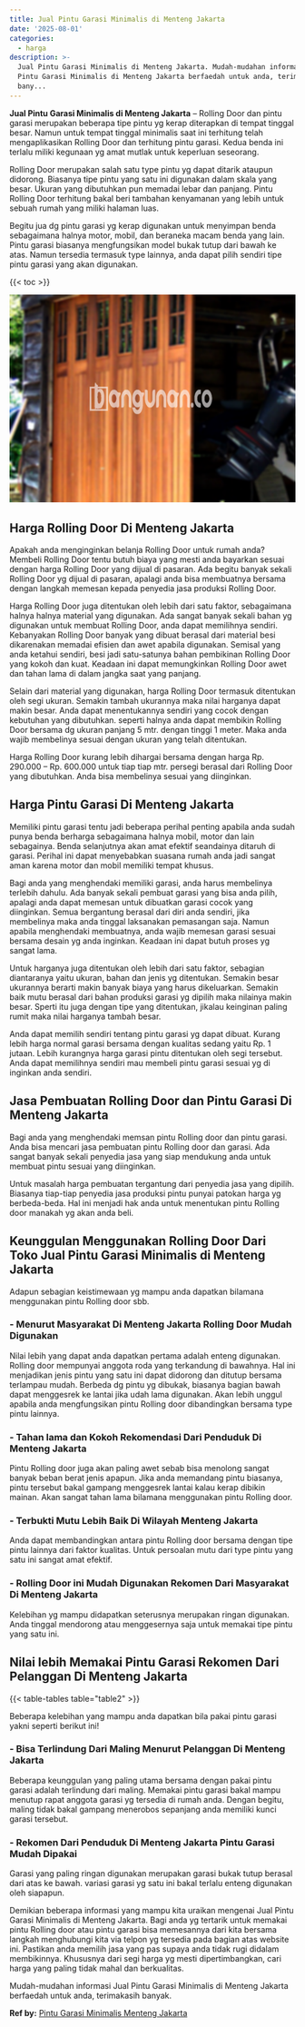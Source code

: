 ```yaml
---
title: Jual Pintu Garasi Minimalis di Menteng Jakarta
date: '2025-08-01'
categories:
  - harga
description: >-
  Jual Pintu Garasi Minimalis di Menteng Jakarta. Mudah-mudahan informasi Jual
  Pintu Garasi Minimalis di Menteng Jakarta berfaedah untuk anda, terimakasih
  bany...
---
```


**Jual Pintu Garasi Minimalis di Menteng Jakarta** – Rolling Door dan pintu garasi merupakan beberapa tipe pintu yg kerap diterapkan di tempat tinggal besar. Namun untuk tempat tinggal minimalis saat ini terhitung telah mengaplikasikan Rolling Door dan terhitung pintu garasi. Kedua benda ini terlalu miliki kegunaan yg amat mutlak untuk keperluan seseorang.

Rolling Door merupakan salah satu type pintu yg dapat ditarik ataupun didorong. Biasanya tipe pintu yang satu ini digunakan dalam skala yang besar. Ukuran yang dibutuhkan pun memadai lebar dan panjang. Pintu Rolling Door terhitung bakal beri tambahan kenyamanan yang lebih untuk sebuah rumah yang miliki halaman luas.

Begitu jua dg pintu garasi yg kerap digunakan untuk menyimpan benda sebagaimana halnya motor, mobil, dan beraneka macam benda yang lain. Pintu garasi biasanya mengfungsikan model bukak tutup dari bawah ke atas. Namun tersedia termasuk type lainnya, anda dapat pilih sendiri tipe pintu garasi yang akan digunakan.

{{< toc >}}

![Jual Pintu Garasi Minimalis di Menteng Jakarta](/images/pintu-garasi-39.png)

## Harga Rolling Door Di Menteng Jakarta

Apakah anda menginginkan belanja Rolling Door untuk rumah anda? Membeli Rolling Door tentu butuh biaya yang mesti anda bayarkan sesuai dengan harga Rolling Door yang dijual di pasaran. Ada begitu banyak sekali Rolling Door yg dijual di pasaran, apalagi anda bisa membuatnya bersama dengan langkah memesan kepada penyedia jasa produksi Rolling Door.

Harga Rolling Door juga ditentukan oleh lebih dari satu faktor, sebagaimana halnya halnya material yang digunakan. Ada sangat banyak sekali bahan yg digunakan untuk membuat Rolling Door, anda dapat memilihnya sendiri. Kebanyakan Rolling Door banyak yang dibuat berasal dari material besi dikarenakan memadai efisien dan awet apabila digunakan. Semisal yang anda ketahui sendiri, besi jadi satu-satunya bahan pembikinan Rolling Door yang kokoh dan kuat. Keadaan ini dapat memungkinkan Rolling Door awet dan tahan lama di dalam jangka saat yang panjang.

Selain dari material yang digunakan, harga Rolling Door termasuk ditentukan oleh segi ukuran. Semakin tambah ukurannya maka nilai harganya dapat makin besar. Anda dapat menentukannya sendiri yang cocok dengan kebutuhan yang dibutuhkan. seperti halnya anda dapat membikin Rolling Door bersama dg ukuran panjang 5 mtr. dengan tinggi 1 meter. Maka anda wajib membelinya sesuai dengan ukuran yang telah ditentukan.

Harga Rolling Door kurang lebih dihargai bersama dengan harga Rp. 290.000 – Rp. 600.000 untuk tiap tiap mtr. persegi berasal dari Rolling Door yang dibutuhkan. Anda bisa membelinya sesuai yang diinginkan.

## Harga Pintu Garasi Di Menteng Jakarta

Memiliki pintu garasi tentu jadi beberapa perihal penting apabila anda sudah punya benda berharga sebagaimana halnya mobil, motor dan lain sebagainya. Benda selanjutnya akan amat efektif seandainya ditaruh di garasi. Perihal ini dapat menyebabkan suasana rumah anda jadi sangat aman karena motor dan mobil memiliki tempat khusus.

Bagi anda yang menghendaki memiliki garasi, anda harus membelinya terlebih dahulu. Ada banyak sekali pembuat garasi yang bisa anda pilih, apalagi anda dapat memesan untuk dibuatkan garasi cocok yang diinginkan. Semua bergantung berasal dari diri anda sendiri, jika membelinya maka anda tinggal laksanakan pemasangan saja. Namun apabila menghendaki membuatnya, anda wajib memesan garasi sesuai bersama desain yg anda inginkan. Keadaan ini dapat butuh proses yg sangat lama.

Untuk harganya juga ditentukan oleh lebih dari satu faktor, sebagian diantaranya yaitu ukuran, bahan dan jenis yg ditentukan. Semakin besar ukurannya berarti makin banyak biaya yang harus dikeluarkan. Semakin baik mutu berasal dari bahan produksi garasi yg dipilih maka nilainya makin besar. Sperti itu juga dengan tipe yang ditentukan, jikalau keinginan paling rumit maka nilai harganya tambah besar.

Anda dapat memilih sendiri tentang pintu garasi yg dapat dibuat. Kurang lebih harga normal garasi bersama dengan kualitas sedang yaitu Rp. 1 jutaan. Lebih kurangnya harga garasi pintu ditentukan oleh segi tersebut. Anda dapat memilihnya sendiri mau membeli pintu garasi sesuai yg di inginkan anda sendiri.

## Jasa Pembuatan Rolling Door dan Pintu Garasi Di Menteng Jakarta

Bagi anda yang menghendaki memsan pintu Rolling door dan pintu garasi. Anda bisa mencari jasa pembuatan pintu Rolling door dan garasi. Ada sangat banyak sekali penyedia jasa yang siap mendukung anda untuk membuat pintu sesuai yang diinginkan.

Untuk masalah harga pembuatan tergantung dari penyedia jasa yang dipilih. Biasanya tiap-tiap penyedia jasa produksi pintu punyai patokan harga yg berbeda-beda. Hal ini menjadi hak anda untuk menentukan pintu Rolling door manakah yg akan anda beli.

## Keunggulan Menggunakan Rolling Door Dari Toko Jual Pintu Garasi Minimalis di Menteng Jakarta

Adapun sebagian keistimewaan yg mampu anda dapatkan bilamana menggunakan pintu Rolling door sbb.

### \- Menurut Masyarakat Di Menteng Jakarta Rolling Door Mudah Digunakan

Nilai lebih yang dapat anda dapatkan pertama adalah enteng digunakan. Rolling door mempunyai anggota roda yang terkandung di bawahnya. Hal ini menjadikan jenis pintu yang satu ini dapat didorong dan ditutup bersama terlampau mudah. Berbeda dg pintu yg dibukak, biasanya bagian bawah dapat menggesrek ke lantai jika udah lama digunakan. Akan lebih unggul apabila anda mengfungsikan pintu Rolling door dibandingkan bersama type pintu lainnya.

### \- Tahan lama dan Kokoh Rekomendasi Dari Penduduk Di Menteng Jakarta

Pintu Rolling door juga akan paling awet sebab bisa menolong sangat banyak beban berat jenis apapun. Jika anda memandang pintu biasanya, pintu tersebut bakal gampang menggesrek lantai kalau kerap dibikin mainan. Akan sangat tahan lama bilamana menggunakan pintu Rolling door.

### \- Terbukti Mutu Lebih Baik Di Wilayah Menteng Jakarta

Anda dapat membandingkan antara pintu Rolling door bersama dengan tipe pintu lainnya dari faktor kualitas. Untuk persoalan mutu dari type pintu yang satu ini sangat amat efektif.

### \- Rolling Door ini Mudah Digunakan Rekomen Dari Masyarakat Di Menteng Jakarta

Kelebihan yg mampu didapatkan seterusnya merupakan ringan digunakan. Anda tinggal mendorong atau menggesernya saja untuk memakai tipe pintu yang satu ini.

## Nilai lebih Memakai Pintu Garasi Rekomen Dari Pelanggan Di Menteng Jakarta

{{< table-tables table="table2" >}}

Beberapa kelebihan yang mampu anda dapatkan bila pakai pintu garasi yakni seperti berikut ini!

### \- Bisa Terlindung Dari Maling Menurut Pelanggan Di Menteng Jakarta

Beberapa keunggulan yang paling utama bersama dengan pakai pintu garasi adalah terlindung dari maling. Memakai pintu garasi bakal mampu menutup rapat anggota garasi yg tersedia di rumah anda. Dengan begitu, maling tidak bakal gampang menerobos sepanjang anda memiliki kunci garasi tersebut.

### \- Rekomen Dari Penduduk Di Menteng Jakarta Pintu Garasi Mudah Dipakai

Garasi yang paling ringan digunakan merupakan garasi bukak tutup berasal dari atas ke bawah. variasi garasi yg satu ini bakal terlalu enteng digunakan oleh siapapun.

Demikian beberapa informasi yang mampu kita uraikan mengenai Jual Pintu Garasi Minimalis di Menteng Jakarta. Bagi anda yg tertarik untuk memakai pintu Rolling door atau pintu garasi bisa memesannya dari kita bersama langkah menghubungi kita via telpon yg tersedia pada bagian atas website ini. Pastikan anda memilih jasa yang pas supaya anda tidak rugi didalam membikinnya. Khususnya dari segi harga yg mesti dipertimbangkan, cari harga yang paling tidak mahal dan berkualitas.

Mudah-mudahan informasi Jual Pintu Garasi Minimalis di Menteng Jakarta berfaedah untuk anda, terimakasih banyak.

**Ref by:** [Pintu Garasi Minimalis Menteng Jakarta](https://id.wikipedia.org/wiki/Pintu)
